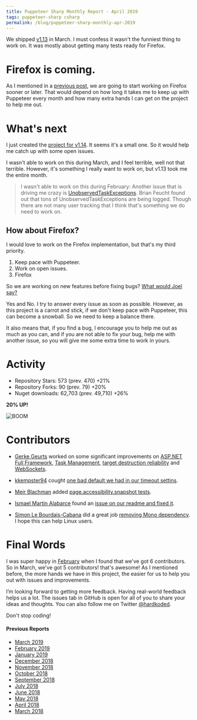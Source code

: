 ```yaml
---
title: Puppeteer Sharp Monthly Report - April 2019
tags: puppeteer-sharp csharp
permalink: /blog/puppeteer-sharp-monthly-apr-2019
---
```


We shipped [v1.13](https://github.com/kblok/puppeteer-sharp/releases/tag/v1.13) in March. I must confess it wasn't the funniest thing to work on. It was mostly about getting many tests ready for Firefox.

# Firefox is coming.

As I mentioned in a [previous post](http://www.hardkoded.com/blog/getting-ready-for-puppeteer-sharp-firefox), we are going to start working on Firefox sooner or later. That would depend on how long it takes me to keep up with Puppeteer every month and how many extra hands I can get on the project to help me out. 

# What's next

I just created the [project for v1.14](https://github.com/kblok/puppeteer-sharp/projects/31). It seems it's a small one. So it would help me catch up with some open issues.

I wasn't able to work on this during March, and I feel terrible, well not that terrible. However, it's something I really want to work on, but v1.13 took me the entire month.
>I wasn't able to work on  this during February:
>Another issue that is driving me crazy is [UnobservedTaskExceptions](https://github.com/kblok/puppeteer-sharp/issues/891). Brian Feucht found out that tons of UnobservedTaskExceptions are being logged. Though there are not many user tracking that I think that's something we do need to work on.

## How about Firefox?  
I would love to work on the Firefox implementation, but that's my third priority.

1. Keep pace with Puppeteer.
2. Work on open issues.
3. Firefox

So we are working on new features before fixing bugs? [What would Joel say?](https://www.joelonsoftware.com/2000/08/09/the-joel-test-12-steps-to-better-code/)

Yes and No. I try to answer every issue as soon as possible. However, as this project is a carrot and stick, if we don't keep pace with Puppeteer, this can become a snowball. So we need to keep a balance there.

It also means that, if you find a bug, I encourage you to help me out as much as you can, and if you are not able to fix your bug, help me with another issue, so you will give me some extra time to work in yours.

# Activity 

* Repository Stars:  573 (prev. 470) +21% 
* Repository Forks:  90 (prev. 79) +20%  
* Nuget downloads: 62,703  (prev. 49,710) +26%

**20% UP!**

![BOOM](https://media1.giphy.com/media/dpnfPvaCIHBrW/giphy.gif?cid=790b76115ca1fefd35595131773a96ad)

# Contributors

* [Gerke Geurts](https://github.com/ggeurts) worked on some significant improvements on [ASP.NET Full Framework](https://github.com/kblok/puppeteer-sharp/commit/2e7961ccbfac0735120f796e06674d21166e5a2c), [Task Management](https://github.com/kblok/puppeteer-sharp/commit/44956cc88dc6e6c356e6fcc7b8c4dda071ae02b2), [target destruction reliability](https://github.com/kblok/puppeteer-sharp/commit/644c8e08b8bc0fb0ece0b986ec89e1fdd3563190) and [WebSockets](https://github.com/kblok/puppeteer-sharp/commit/8e61e2cdeb70b4911007ba021a9f0356521e75ad).

* [kkempster94](https://github.com/kkempster94) cought [one bad default we had in our timeout settins](https://github.com/kblok/puppeteer-sharp/commit/82640f6cac7e0f213de4291a6f4181221c87028e).

* [Meir Blachman](https://www.twitter.com/MeirBlachman) added [page.accessibility.snapshot tests](https://github.com/kblok/puppeteer-sharp/commit/23a64347ff936abd4b2388dfcaf64daac4242ca3).

* [Ismael Martin Alabarce](http://ismaeld.com/) found an [issue on our readme and fixed it](https://github.com/kblok/puppeteer-sharp/commit/8c071a04222ddd0abf90c112f1511b5623514c50).

* [Simon Le Bourdais-Cabana](https://github.com/scabana) did a great job [removing Mono dependency](https://github.com/kblok/puppeteer-sharp/commit/9a82a81f600f1e8f3b9431a4be4988ee9e840590). I hope this can help Linux users. 

# Final Words

I was super happy in [February](http://www.hardkoded.com/blog/puppeteer-sharp-monthly-mar-2019) when I found that we've got 6 contributors. So in March, we've got 5 contributors! that's awesome!
As I mentioned before, the more hands we have in this project, the easier for us to help you out with issues and improvements.

I’m looking forward to getting more feedback. Having real-world feedback helps us a lot. The issues tab in GitHub is open for all of you to share your ideas and thoughts. You can also follow me on Twitter [@hardkoded](https://twitter.com/hardkoded).

Don't stop coding!

#### Previous Reports
 * [March 2019](http://www.hardkoded.com/blog/puppeteer-sharp-monthly-mar-2019)
 * [February 2019](http://www.hardkoded.com/blog/puppeteer-sharp-monthly-feb-2019)
 * [January 2019](https://www.hardkoded.com/blog/puppeteer-sharp-monthly-jan-2019)
 * [December 2018](http://www.hardkoded.com/blog/puppeteer-sharp-monthly-dec-2018)
 * [November 2018](http://www.hardkoded.com/blog/puppeteer-sharp-monthly-nov-2018)
 * [October 2018](http://www.hardkoded.com/blog/puppeteer-sharp-monthly-oct-2018)
 * [September 2018](http://www.hardkoded.com/blog/puppeteer-sharp-monthly-sep-2018)
 * [July 2018](http://www.hardkoded.com/blog/puppeteer-sharp-monthly-jul-2018)
 * [June 2018](http://www.hardkoded.com/blog/puppeteer-sharp-monthly-jun-2018)
 * [May 2018](http://www.hardkoded.com/blogs/puppeteer-sharp-monthly-may-2018)
 * [April 2018](http://www.hardkoded.com/blogs/puppeteer-sharp-monthly-april-2018)
 * [March 2018](http://www.hardkoded.com/blogs/puppeteer-sharp-monthly-march-2018)